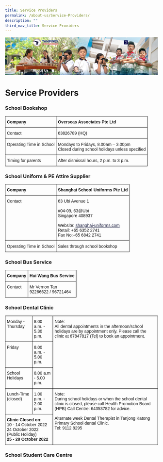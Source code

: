 ```yaml
---
title: Service Providers
permalink: /about-us/Service-Providers/
description: ""
third_nav_title: Service Providers
---
```


![](/images/About%20Us.png)


Service Providers
=================

### **School Bookshop**

<style type="text/css">
.tg  {border-collapse:collapse;border-spacing:0;}
.tg td{border-color:black;border-style:solid;border-width:1px;font-family:Arial, sans-serif;font-size:14px;
  overflow:hidden;padding:10px 5px;word-break:normal;}
.tg th{border-color:black;border-style:solid;border-width:1px;font-family:Arial, sans-serif;font-size:14px;
  font-weight:normal;overflow:hidden;padding:10px 5px;word-break:normal;}
.tg .tg-clkh{color:#121212;font-weight:bold;text-align:left;vertical-align:top}
.tg .tg-kk00{color:#121212;text-align:left;vertical-align:top}
</style>
<table class="tg">
<thead>
  <tr>
    <th class="tg-clkh">Company</th>
    <th class="tg-clkh"> Overseas Associates Pte Ltd<br></th>
  </tr>
</thead>
<tbody>
  <tr>
    <td class="tg-kk00"><span style="font-weight:normal;color:#121212"> Contact</span></td>
    <td class="tg-kk00"><span style="font-weight:normal;color:#121212"> 63826789 (HQ)</span></td>
  </tr>
  <tr>
    <td class="tg-kk00"><span style="font-weight:normal;color:#121212"> Operating Time in School</span></td>
    <td class="tg-kk00"><span style="font-weight:normal;color:#121212"> Mondays to Fridays, 8.00am – 3.00pm</span><br><span style="font-weight:normal;color:#121212"> Closed during school holidays unless specified</span></td>
  </tr>
  <tr>
    <td class="tg-kk00"><span style="font-weight:normal;color:#121212"> Timing for parents</span></td>
    <td class="tg-kk00"><span style="font-weight:normal;color:#121212"> After dismissal hours, 2 p.m. to 3 p.m.</span></td>
  </tr>
</tbody>
</table>


### **School Uniform & PE Attire Supplier**

<style type="text/css">
.tg  {border-collapse:collapse;border-spacing:0;}
.tg td{border-color:black;border-style:solid;border-width:1px;font-family:Arial, sans-serif;font-size:14px;
  overflow:hidden;padding:10px 5px;word-break:normal;}
.tg th{border-color:black;border-style:solid;border-width:1px;font-family:Arial, sans-serif;font-size:14px;
  font-weight:normal;overflow:hidden;padding:10px 5px;word-break:normal;}
.tg .tg-clkh{color:#121212;font-weight:bold;text-align:left;vertical-align:top}
.tg .tg-kk00{color:#121212;text-align:left;vertical-align:top}
</style>
<table class="tg">
<thead>
  <tr>
    <th class="tg-clkh">Company</th>
    <th class="tg-clkh"> Shanghai School Uniforms Pte Ltd <br></th>
  </tr>
</thead>
<tbody>
  <tr>
    <td class="tg-kk00"><span style="font-weight:normal;color:#121212"> Contact</span></td>
    <td class="tg-kk00"><span style="font-weight:normal;color:#121212"> 63 Ubi Avenue 1</span><br><br><span style="font-weight:normal;color:#121212"> #04-09, 63@Ubi </span><br><span style="font-weight:normal;color:#121212"> Singapore 408937 </span><br><br><span style="font-weight:normal;color:#121212"> Website:</span> <a href="http://shanghai-uniforms.com/"><span style="font-weight:400;text-decoration:underline;color:#1F2243">shanghai-uniforms.com</span></a><br><span style="font-weight:normal;color:#121212"> Retail: +65 6352 2741</span><br><span style="font-weight:normal;color:#121212"> Fax No:+65 6842 2741</span></td>
  </tr>
  <tr>
    <td class="tg-kk00"><span style="font-weight:normal;color:#121212"> Operating Time in School</span></td>
    <td class="tg-kk00"><span style="font-weight:normal;color:#121212"> Sales through school bookshop</span></td>
  </tr>
</tbody>
</table>


### **School Bus Service**

<style type="text/css">
.tg  {border-collapse:collapse;border-spacing:0;}
.tg td{border-color:black;border-style:solid;border-width:1px;font-family:Arial, sans-serif;font-size:14px;
  overflow:hidden;padding:10px 5px;word-break:normal;}
.tg th{border-color:black;border-style:solid;border-width:1px;font-family:Arial, sans-serif;font-size:14px;
  font-weight:normal;overflow:hidden;padding:10px 5px;word-break:normal;}
.tg .tg-clkh{color:#121212;font-weight:bold;text-align:left;vertical-align:top}
.tg .tg-kk00{color:#121212;text-align:left;vertical-align:top}
</style>
<table class="tg">
<thead>
  <tr>
    <th class="tg-clkh"> Company</th>
    <th class="tg-clkh"> Hui Wang Bus Service</th>
  </tr>
</thead>
<tbody>
  <tr>
    <td class="tg-kk00"><span style="font-weight:normal;color:#121212"> Contact</span><br></td>
    <td class="tg-kk00"><span style="font-weight:normal;color:#121212"> Mr Vernon Tan</span><br><span style="font-weight:normal;color:#121212"> 92266622 / 96721464</span></td>
  </tr>
</tbody>
</table>


### **School Dental Clinic**

<style type="text/css">
.tg  {border-collapse:collapse;border-spacing:0;}
.tg td{border-color:black;border-style:solid;border-width:1px;font-family:Arial, sans-serif;font-size:14px;
  overflow:hidden;padding:10px 5px;word-break:normal;}
.tg th{border-color:black;border-style:solid;border-width:1px;font-family:Arial, sans-serif;font-size:14px;
  font-weight:normal;overflow:hidden;padding:10px 5px;word-break:normal;}
.tg .tg-clkh{color:#121212;font-weight:bold;text-align:left;vertical-align:top}
.tg .tg-kk00{color:#121212;text-align:left;vertical-align:top}
</style>
<table class="tg">
<thead>
  <tr>
    <th class="tg-kk00"><span style="font-weight:normal;color:#121212">Monday - Thursday</span></th>
    <th class="tg-kk00"><span style="font-weight:normal;color:#121212">8.00 a.m. - 5.30 p.m.</span></th>
    <th class="tg-kk00" rowspan="3"><span style="font-weight:normal;color:#121212">Note:</span> <br><span style="font-weight:normal;color:#121212">All dental appointments in the afternoon/school holidays are by appointment only. Please call the clinic at</span> 67847817 (Tel) <span style="font-weight:normal;color:#121212">to book an appointment.</span></th>
  </tr>
  <tr>
    <th class="tg-kk00"><span style="font-weight:normal;color:#121212">Friday</span></th>
    <th class="tg-kk00"><span style="font-weight:normal;color:#121212">8.00 a.m. - 5.00 p.m.</span></th>
  </tr>
  <tr>
    <th class="tg-kk00"><span style="font-weight:normal;color:#121212">School Holidays</span></th>
    <th class="tg-kk00"><span style="font-weight:normal;color:#121212">8.00 a.m - 5.00 p.m.</span></th>
  </tr>
</thead>
<tbody>
  <tr>
    <td class="tg-kk00"><span style="font-weight:normal;color:#121212">Lunch-Time (closed)</span></td>
    <td class="tg-kk00"><span style="font-weight:normal;color:#121212">1.00 p.m. - 2.00 p.m.</span></td>
    <td class="tg-kk00" rowspan="2"><span style="font-weight:normal;color:#121212">Note:</span> <br><span style="font-weight:normal;color:#121212">During school holidays or when the school dental clinic is closed, please call</span> Health Promotion Board (HPB) Call Centre: 64353782 <span style="font-weight:normal;color:#121212">for advice.</span><br><br><span style="font-weight:normal;color:#121212">Alternate week Dental Therapist in Tanjong Katong Primary School dental Clinic.</span><br><span style="font-weight:normal;color:#121212">Tel: 9112 8295</span></td>
  </tr>
  <tr>
    <td class="tg-clkh" colspan="2">Clinic Closed on:<br><span style="font-weight:normal;color:#121212">10 - 14 October 2022</span><br><span style="font-weight:normal;color:#121212">24 October 2022 (Public Holiday)</span><br>25 - 28 October 2022</td>
  </tr>
</tbody>
</table>


### **School Student Care Centre**

